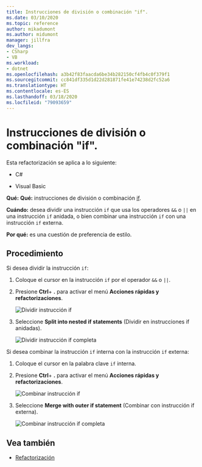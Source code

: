 ```yaml
---
title: Instrucciones de división o combinación "if".
ms.date: 03/10/2020
ms.topic: reference
author: mikadumont
ms.author: midumont
manager: jillfra
dev_langs:
- CSharp
- VB
ms.workload:
- dotnet
ms.openlocfilehash: a3b42f83faacda6be34b282150cf4fb4c0f379f1
ms.sourcegitcommit: cc841df335d1d22d281871fe41e74238d2fc52a6
ms.translationtype: HT
ms.contentlocale: es-ES
ms.lasthandoff: 03/18/2020
ms.locfileid: "79093659"
---
```

# <a name="split-or-merge-if-statements"></a>Instrucciones de división o combinación "if".

Esta refactorización se aplica a lo siguiente:

- C#

- Visual Basic

**Qué:** **Qué:** instrucciones de división o combinación [if](/dotnet/csharp/language-reference/keywords/if-else).

**Cuándo:** desea dividir una instrucción `if` que usa los operadores `&&` o `||` en una instrucción `if` anidada, o bien combinar una instrucción `if` con una instrucción `if` externa.

**Por qué:** es una cuestión de preferencia de estilo.  

## <a name="how-to"></a>Procedimiento

Si desea dividir la instrucción `if`:

1. Coloque el cursor en la instrucción `if` por el operador `&&` o `||`.

2. Presione **Ctrl**+ **.** para activar el menú **Acciones rápidas y refactorizaciones**.

    ![Dividir instrucción if](../media/split-if-statement.png)

3. Seleccione **Split into nested if statements** (Dividir en instrucciones if anidadas).

    ![Dividir instrucción if completa](../media/split-if-statement-complete.png)

Si desea combinar la instrucción `if` interna con la instrucción `if` externa: 

1. Coloque el cursor en la palabra clave `if` interna.

2. Presione **Ctrl**+ **.** para activar el menú **Acciones rápidas y refactorizaciones**.

    ![Combinar instrucción if](../media/merge-if-statement.png)

3. Seleccione **Merge with outer if statement** (Combinar con instrucción if externa).

    ![Combinar instrucción if completa](../media/merge-if-statement-complete.png)

## <a name="see-also"></a>Vea también

- [Refactorización](../refactoring-in-visual-studio.md)